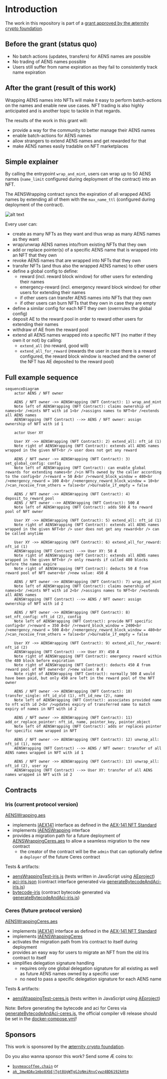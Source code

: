 # Introduction
The work in this repository is part of a [grant approved by the æternity crypto foundation](https://forum.aeternity.com/t/active-wrapping-aens-names-into-aex-141-nfts).

## Before the grant (status quo)

* No batch actions (updates, transfers) for AENS names are possible
* No trading of AENS names possible
* Users still suffer from name expiration as they fail to consistently track name expiration

## After the grant (result of this work)

Wrapping AENS names into NFTs will make it easy to perform batch-actions on the names and enable new use cases. NFT trading is also highly anticipated and is another topic to tackle in that regards.

The results of the work in this grant will:

* provide a way for the community to better manage their AENS names
* enable batch-actions for AENS names
* allow strangers to extend AENS names and get rewarded for that
* make AENS names easily tradable on NFT marketplaces

## Simple explainer
By calling the entrypoint `wrap_and_mint`, users can wrap up to 50 AENS names (`name_limit` configured during deployment of the contract) into an NFT.

The AENSWrapping contract syncs the expiration of all wrapped AENS names by extending all of them with the `max_name_ttl` (configured during deployment of the contract).

![alt text](./docs/images/aenswrapping-mint.png)

Every user can:

* create as many NFTs as they want and thus wrap as many AENS names as they want
* wrap/unwrap AENS names into/from existing NFTs that they own
* add or replace pointer(s) of a specific AENS name that is wrapped into an NFT that they own
* revoke AENS names that are wrapped into NFTs that they own
* transfer NFTs (and thus also the wrapped AENS names) to other users
* define a global config to define:
    * reward (incl. reward block window) for other users for extending their names
    * emergency-reward (incl. emergency reward block window) for other users for extending their names
    * if other users can transfer AENS names into NFTs that they own
    * if other users can burn NFTs that they own in case they are empty
* define a similar config for each NFT they own (overrrules the global config)
* deposit AE to the reward pool in order to reward other users for extending their names
* withdraw of AE from the reward pool
* extend all AENS names wrapped into a specific NFT (no matter if they own it or not) by calling:
    * `extend_all` (no reward, good will)
    * `extend_all_for_reward` (rewards the user in case there is a reward configured, the reward block window is reached and the owner of the NFT has AE deposited to the reward pool)

## Full example sequence

```mermaid
sequenceDiagram
    actor AENS / NFT owner

    AENS / NFT owner ->> AENSWrapping (NFT Contract): 1) wrap_and_mint
    Note left of AENSWrapping (NFT Contract): claims ownership of names<br />mints NFT with id 1<br />assigns names to NFT<br />extends all AENS names
    AENSWrapping (NFT Contract) -->> AENS / NFT owner: assign ownership of NFT with id 1

    actor User XY

    User XY ->> AENSWrapping (NFT Contract): 2) extend_all: nft_id (1)
    Note right of AENSWrapping (NFT Contract): extends all AENS names wrapped in the given NFT<br /> user does not get any reward

    AENS / NFT owner ->> AENSWrapping (NFT Contract): 3) set_global_config: config
    Note left of AENSWrapping (NFT Contract): can enable global rewards for extending names<br />in NFTs owned by the caller according to the config<br />reward = 50 Æ<br />reward_block_window = 480<br />emergency_reward = 100 Æ<br />emergency_reward_block_window = 10<br />can_receive_from_others = false<br />burnable_if_empty = false

    AENS / NFT owner ->> AENSWrapping (NFT Contract): 4) deposit_to_reward_pool
    AENS / NFT owner -->> AENSWrapping (NFT Contract): 500 Æ
    Note left of AENSWrapping (NFT Contract): adds 500 Æ to reward pool of NFT owner

    User XY ->> AENSWrapping (NFT Contract): 5) extend_all: nft_id (1)
    Note right of AENSWrapping (NFT Contract): extends all AENS names wrapped in the given NFT<br /> user does not get any reward<br /> can be called anytime

    User XY ->> AENSWrapping (NFT Contract): 6) extend_all_for_reward: nft_id (1)
    AENSWrapping (NFT Contract) -->> User XY: 50 Æ
    Note right of AENSWrapping (NFT Contract): extends all AENS names wrapped in the given NFT<br /> only rewards if called 480 blocks before the names expire
    Note right of AENSWrapping (NFT Contract): deducts 50 Æ from reward pool of NFT owner<br />new value: 450 Æ

    AENS / NFT owner ->> AENSWrapping (NFT Contract): 7) wrap_and_mint
    Note left of AENSWrapping (NFT Contract): claims ownership of names<br />mints NFT with id 2<br />assigns names to NFT<br />extends all AENS names
    AENSWrapping (NFT Contract) -->> AENS / NFT owner: assign ownership of NFT with id 2

    AENS / NFT owner ->> AENSWrapping (NFT Contract): 8) set_nft_config: nft_id (2), config
    Note left of AENSWrapping (NFT Contract): provide NFT specific config<br />reward = 350 Æ<br />reward_block_window = 2400<br />emergency_reward = 500 Æ<br />emergency_reward_block_window = 480<br />can_receive_from_others = false<br />burnable_if_empty = false

    User XY ->> AENSWrapping (NFT Contract): 9) extend_all_for_reward: nft_id (2)
    AENSWrapping (NFT Contract) -->> User XY: 450 Æ
    Note right of AENSWrapping (NFT Contract): emergency reward within the 480 block before expiration
    Note right of AENSWrapping (NFT Contract): deducts 450 Æ from reward pool of NFT owner<br />new value: 0 Æ
    Note right of AENSWrapping (NFT Contract): normally 500 Æ would have been paid, but only 450 are left in the reward pool of the NFT owner 
    
    AENS / NFT owner ->> AENSWrapping (NFT Contract): 10) transfer_single: nft_id_old (1), nft_id_new (2), name
    Note left of AENSWrapping (NFT Contract): associates provided name to nft with id 2<br />updates expiry of transferred name to match expiry of names in NFT with id 2

    AENS / NFT owner ->> AENSWrapping (NFT Contract): 11) add_or_replace_pointer: nft_id, name, pointer_key, pointer_object
    Note left of AENSWrapping (NFT Contract): adds or replaces pointer for specific name wrapped in NFT

    AENS / NFT owner ->> AENSWrapping (NFT Contract): 12) unwrap_all: nft_id (1), none
    AENSWrapping (NFT Contract) -->> AENS / NFT owner: transfer of all AENS names wrapped in NFT with id 1

    AENS / NFT owner ->> AENSWrapping (NFT Contract): 13) unwrap_all: nft_id (2), user xy
    AENSWrapping (NFT Contract) -->> User XY: transfer of all AENS names wrapped in NFT with id 2
```

## Contracts

### Iris (current protocol version)

[AENSWrapping.aes](./development/smart-contracts/contracts/AENSWrapping.aes)

* implements [IAEX141](./development/smart-contracts/contracts/interfaces/IAEX141.aes) interface as defined in the [AEX-141 NFT Standard](https://github.com/aeternity/AEXs/blob/master/AEXS/aex-141.md)
* implements [IAENSWrapping](./development/smart-contracts/contracts/interfaces/IAENSWrapping.aes) interface
* provides a migration path for a future deployment of [AENSWrappingCeres.aes](./development/smart-contracts/contracts/AENSWrappingCeres.aes) to allow a seamless migration to the new contract
    * the creator of the contract will be the `admin` that can optionally define a `deployer` of the future Ceres contract

Tests & artifacts:

* [aensWrappingTest-iris.js](./development/smart-contracts/test/aensWrappingTest-iris.js) (tests written in JavaScript using [AEproject](https://github.com/aeternity/aeproject))
* [aci-iris.json](./development/smart-contracts/generated_artifacts/aci-iris.json) (contract interface generated via [generateBytecodeAndAci-iris.js](./development/smart-contracts/scripts/generateBytecodeAndAci-iris.js))
* [bytecode-iris](./development/smart-contracts/generated_artifacts/bytecode-iris) (contract bytecode generated via [generateBytecodeAndAci-iris.js](./development/smart-contracts/scripts/generateBytecodeAndAci-iris.js))


### Ceres (future protocol version)

[AENSWrappingCeres.aes](./development/smart-contracts/contracts/AENSWrappingCeres.aes)

* implements [IAEX141](./development/smart-contracts/contracts/interfaces/IAEX141.aes) interface as defined in the [AEX-141 NFT Standard](https://github.com/aeternity/AEXs/blob/master/AEXS/aex-141.md)
* implements [IAENSWrappingCeres](./development/smart-contracts/contracts/interfaces/IAENSWrappingCeres.aes)
* activates the migration path from Iris contract to itself during deployment
* provides an easy way for users to migrate an NFT from the old Iris contract to itself
* simplifies delegation signature handling
    * requires only one global delegation signature for all existing as well as future AENS names owned by a specific user
    * no need to pass a specific delegation signature for each AENS name

Tests & artifacts:

* [aensWrappingTest-ceres.js](./development/smart-contracts/test/aensWrappingTest-ceres.js) (tests written in JavaScript using [AEproject](https://github.com/aeternity/aeproject))

Note: Before generating the bytecode and aci for Ceres via [generateBytecodeAndAci-ceres.js](./development/smart-contracts/scripts/generateBytecodeAndAci-ceres.js), the official compiler v8 release should be set in the [docker-compose.yml](./development/smart-contracts/docker-compose.yml)!

## Sponsors

This work is sponsored by the [æternity crypto foundation](https://www.aeternity-foundation.org).

Do you also wanna sponsor this work? Send some Æ coins to:

- [`buymeacoffee.chain`](https://aescan.io/names/buymeacoffee.chain) or
- [`ak_3mw4DAv1mbo8XbEjTgt8UgWTgGJoNmiRnvCywz4BD6192kHtm`](https://aescan.io/accounts/ak_3mw4DAv1mbo8XbEjTgt8UgWTgGJoNmiRnvCywz4BD6192kHtm)